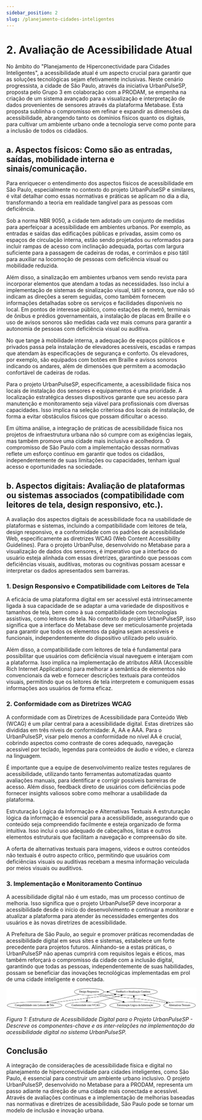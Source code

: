 ```yaml
---
sidebar_position: 2
slug: /planejamento-cidades-inteligentes
---
```


# 2. Avaliação de Acessibilidade Atual

No âmbito do "Planejamento de Hiperconectividade para Cidades Inteligentes", a acessibilidade atual é um aspecto crucial para garantir que as soluções tecnológicas sejam efetivamente inclusivas. Neste cenário progressista, a cidade de São Paulo, através da iniciativa UrbanPulseSP, proposta pelo Grupo 3 em colaboração com a PRODAM, se empenha na criação de um sistema avançado para a visualização e interpretação de dados provenientes de sensores através da plataforma Metabase. Esta proposta sublinha o compromisso em refinar e expandir as dimensões da acessibilidade, abrangendo tanto os domínios físicos quanto os digitais, para cultivar um ambiente urbano onde a tecnologia serve como ponte para a inclusão de todos os cidadãos.

## a. Aspectos físicos: Como são as entradas, saídas, mobilidade interna e sinais/comunicação.

Para enriquecer o entendimento dos aspectos físicos de acessibilidade em São Paulo, especialmente no contexto do projeto UrbanPulseSP e similares, é vital detalhar como essas normativas e práticas se aplicam no dia a dia, transformando a teoria em realidade tangível para as pessoas com deficiência.

Sob a norma NBR 9050, a cidade tem adotado um conjunto de medidas para aperfeiçoar a acessibilidade em ambientes urbanos. Por exemplo, as entradas e saídas das edificações públicas e privadas, assim como os espaços de circulação interna, estão sendo projetados ou reformados para incluir rampas de acesso com inclinação adequada, portas com largura suficiente para a passagem de cadeiras de rodas, e corrimãos e piso tátil para auxiliar na locomoção de pessoas com deficiência visual ou mobilidade reduzida.

Além disso, a sinalização em ambientes urbanos vem sendo revista para incorporar elementos que atendam a todas as necessidades. Isso inclui a implementação de sistemas de sinalização visual, tátil e sonora, que não só indicam as direções a serem seguidas, como também fornecem informações detalhadas sobre os serviços e facilidades disponíveis no local. Em pontos de interesse público, como estações de metrô, terminais de ônibus e prédios governamentais, a instalação de placas em Braille e o uso de avisos sonoros são medidas cada vez mais comuns para garantir a autonomia de pessoas com deficiência visual ou auditiva.

No que tange à mobilidade interna, a adequação de espaços públicos e privados passa pela instalação de elevadores acessíveis, escadas e rampas que atendam às especificações de segurança e conforto. Os elevadores, por exemplo, são equipados com botões em Braille e avisos sonoros indicando os andares, além de dimensões que permitem a acomodação confortável de cadeiras de rodas.

Para o projeto UrbanPulseSP, especificamente, a acessibilidade física nos locais de instalação dos sensores e equipamentos é uma prioridade. A localização estratégica desses dispositivos garante que seu acesso para manutenção e monitoramento seja viável para profissionais com diversas capacidades. Isso implica na seleção criteriosa dos locais de instalação, de forma a evitar obstáculos físicos que possam dificultar o acesso.

Em última análise, a integração de práticas de acessibilidade física nos projetos de infraestrutura urbana não só cumpre com as exigências legais, mas também promove uma cidade mais inclusiva e acolhedora. O compromisso de São Paulo com a implementação dessas normativas reflete um esforço contínuo em garantir que todos os cidadãos, independentemente de suas limitações ou capacidades, tenham igual acesso e oportunidades na sociedade.

## b. Aspectos digitais: Avaliação de plataformas ou sistemas associados (compatibilidade com leitores de tela, design responsivo, etc.).

A avaliação dos aspectos digitais de acessibilidade foca na usabilidade de plataformas e sistemas, incluindo a compatibilidade com leitores de tela, design responsivo, e a conformidade com os padrões de acessibilidade Web, especificamente as diretrizes WCAG (Web Content Accessibility Guidelines). Para o projeto UrbanPulse, desenvolvido no Metabase para a visualização de dados dos sensores, é imperativo que a interface do usuário esteja alinhada com essas diretrizes, garantindo que pessoas com deficiências visuais, auditivas, motoras ou cognitivas possam acessar e interpretar os dados apresentados sem barreiras.

### **1. Design Responsivo e Compatibilidade com Leitores de Tela**

A eficácia de uma plataforma digital em ser acessível está intrinsecamente ligada à sua capacidade de se adaptar a uma variedade de dispositivos e tamanhos de tela, bem como à sua compatibilidade com tecnologias assistivas, como leitores de tela. No contexto do projeto UrbanPulseSP, isso significa que a interface do Metabase deve ser meticulosamente projetada para garantir que todos os elementos da página sejam acessíveis e funcionais, independentemente do dispositivo utilizado pelo usuário.

Além disso, a compatibilidade com leitores de tela é fundamental para possibilitar que usuários com deficiência visual naveguem e interajam com a plataforma. Isso implica na implementação de atributos ARIA (Accessible Rich Internet Applications) para melhorar a semântica de elementos não convencionais da web e fornecer descrições textuais para conteúdos visuais, permitindo que os leitores de tela interpretem e comuniquem essas informações aos usuários de forma eficaz.

### **2. Conformidade com as Diretrizes WCAG**

A conformidade com as Diretrizes de Acessibilidade para Conteúdo Web (WCAG) é um pilar central para a acessibilidade digital. Estas diretrizes são divididas em três níveis de conformidade: A, AA e AAA. Para o UrbanPulseSP, visar pelo menos a conformidade no nível AA é crucial, cobrindo aspectos como contraste de cores adequado, navegação acessível por teclado, legendas para conteúdos de áudio e vídeo, e clareza na linguagem.

É importante que a equipe de desenvolvimento realize testes regulares de acessibilidade, utilizando tanto ferramentas automatizadas quanto avaliações manuais, para identificar e corrigir possíveis barreiras de acesso. Além disso, feedback direto de usuários com deficiências pode fornecer insights valiosos sobre como melhorar a usabilidade da plataforma.

Estruturação Lógica da Informação e Alternativas Textuais
A estruturação lógica da informação é essencial para a acessibilidade, assegurando que o conteúdo seja compreendido facilmente e esteja organizado de forma intuitiva. Isso inclui o uso adequado de cabeçalhos, listas e outros elementos estruturais que facilitam a navegação e compreensão do site.

A oferta de alternativas textuais para imagens, vídeos e outros conteúdos não textuais é outro aspecto crítico, permitindo que usuários com deficiências visuais ou auditivas recebam a mesma informação veiculada por meios visuais ou auditivos.

### **3. Implementação e Monitoramento Contínuo**

A acessibilidade digital não é um estado, mas um processo contínuo de melhoria. Isso significa que o projeto UrbanPulseSP deve incorporar a acessibilidade desde o início do desenvolvimento e continuar a monitorar e atualizar a plataforma para atender às necessidades emergentes dos usuários e às novas diretrizes de acessibilidade.

A Prefeitura de São Paulo, ao seguir e promover práticas recomendadas de acessibilidade digital em seus sites e sistemas, estabelece um forte precedente para projetos futuros. Alinhando-se a estas práticas, o UrbanPulseSP não apenas cumprirá com requisitos legais e éticos, mas também reforçará o compromisso da cidade com a inclusão digital, garantindo que todas as pessoas, independentemente de suas habilidades, possam se beneficiar das inovações tecnológicas implementadas em prol de uma cidade inteligente e conectada.

![Componentes-chave e Inter-relações na Implementação da Acessibilidade Digital no Sistema UrbanPulseSP](../../../static/img/diagrama_acessibilidade_sprint3.png)

*Figura 1: Estrutura de Acessibilidade Digital para o Projeto UrbanPulseSP - Descreve os componentes-chave e as inter-relações na implementação da acessibilidade digital no sistema UrbanPulseSP.*


## Conclusão

A integração de considerações de acessibilidade física e digital no planejamento de hiperconectividade para cidades inteligentes, como São Paulo, é essencial para construir um ambiente urbano inclusivo. O projeto UrbanPulseSP, desenvolvido no Metabase para a PRODAM, representa um passo adiante na direção de uma cidade mais conectada e acessível. Através de avaliações contínuas e a implementação de melhorias baseadas nas normativas e diretrizes de acessibilidade, São Paulo pode se tornar um modelo de inclusão e inovação urbana.